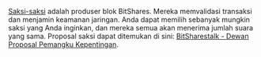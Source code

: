 [Saksi-saksi](introduction/witness) adalah produser blok BitShares. Mereka memvalidasi transaksi dan menjamin keamanan jaringan. Anda dapat memilih sebanyak mungkin saksi yang Anda inginkan, dan mereka semua akan menerima jumlah suara yang sama. Proposal saksi dapat ditemukan di sini: [BitSharestalk - Dewan Proposal Pemangku Kepentingan](https://bitsharestalk.org/index.php/board,75.0.html).